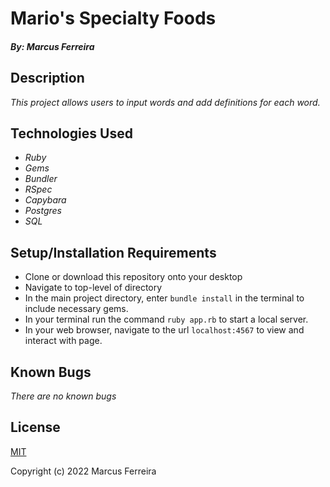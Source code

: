 # Mario's Specialty Foods

##### By: Marcus Ferreira

## Description

_This project allows users to input words and add definitions for each word._

## Technologies Used

* _Ruby_
* _Gems_
* _Bundler_
* _RSpec_
* _Capybara_
* _Postgres_
* _SQL_


## Setup/Installation Requirements

* Clone or download this repository onto your desktop
* Navigate to top-level of directory
* In the main project directory, enter `bundle install` in the terminal to include necessary gems.
* In your terminal run the command `ruby app.rb` to start a local server.
* In your web browser, navigate to the url `localhost:4567` to view and interact with page.


## Known Bugs

_There are no known bugs_

## License

[MIT](https://opensource.org/licenses/MIT)


Copyright (c) 2022 Marcus Ferreira
